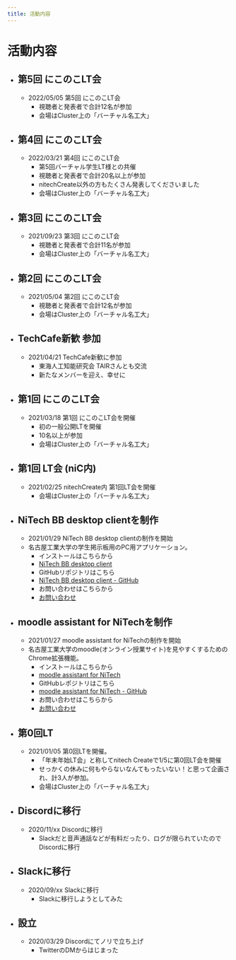 ```yaml
---
title: 活動内容
---
```


# 活動内容

- ## 第5回 にこのこLT会
    - 2022/05/05 第5回 にこのこLT会
        - 視聴者と発表者で合計12名が参加
        - 会場はCluster上の「バーチャル名工大」
- ## 第4回 にこのこLT会
    - 2022/03/21 第4回 にこのこLT会
        - 第5回バーチャル学生LT様との共催
        - 視聴者と発表者で合計20名以上が参加
        - nitechCreate以外の方もたくさん発表してくださいました
        - 会場はCluster上の「バーチャル名工大」
- ## 第3回 にこのこLT会
    - 2021/09/23 第3回 にこのこLT会
        - 視聴者と発表者で合計11名が参加
        - 会場はCluster上の「バーチャル名工大」
- ## 第2回 にこのこLT会
    - 2021/05/04 第2回 にこのこLT会
        - 視聴者と発表者で合計12名が参加
        - 会場はCluster上の「バーチャル名工大」
- ## TechCafe新歓 参加
    - 2021/04/21 TechCafe新歓に参加
        - 東海人工知能研究会 TAIRさんとも交流
        - 新たなメンバーを迎え、幸せに
- ## 第1回 にこのこLT会
    - 2021/03/18 第1回 にこのこLT会を開催
        - 初の一般公開LTを開催
        - 10名以上が参加
        - 会場はCluster上の「バーチャル名工大」
- ## 第1回 LT会 (niC内)
    - 2021/02/25 nitechCreate内 第1回LT会を開催
        - 会場はCluster上の「バーチャル名工大」
- ## NiTech BB desktop clientを制作
    - 2021/01/29 NiTech BB desktop clientの制作を開始
    - 名古屋工業大学の学生掲示板用のPC用アプリケーション。
        - インストールはこちらから 
        - [NiTech BB desktop client](/download)
        - GitHubリポジトリはこちら
        - [NiTech BB desktop client - GitHub](https://github.com/nitech-create/nitechBB-desktop-client)
        - お問い合わせはこちらから 
        - [お問い合わせ](/forms)
- ## moodle assistant for NiTechを制作
    - 2021/01/27 moodle assistant for NiTechの制作を開始
    - 名古屋工業大学のmoodle(オンライン授業サイト)を見やすくするためのChrome拡張機能。
        - インストールはこちらから 
        - [moodle assistant for NiTech]()
        - GitHubレポジトリはこちら
        - [moodle assistant for NiTech - GitHub](https://github.com/nitech-create/nitech-moodle-chrome)
        - お問い合わせはこちらから 
        - [お問い合わせ](/forms)
- ## 第0回LT
    - 2021/01/05 第0回LTを開催。
        - 「年末年始LT会」と称してnitech Createで1/5に第0回LT会を開催
        - せっかくの休みに何もやらないなんてもったいない！と思って企画され、計3人が参加。
        - 会場はCluster上の「バーチャル名工大」
- ## Discordに移行
    - 2020/11/xx Discordに移行
        - Slackだと音声通話などが有料だったり、ログが限られていたのでDiscordに移行
- ## Slackに移行
    - 2020/09/xx Slackに移行
        - Slackに移行しようとしてみた
- ## 設立
    - 2020/03/29 Discordにてノリで立ち上げ
        - TwitterのDMからはじまった